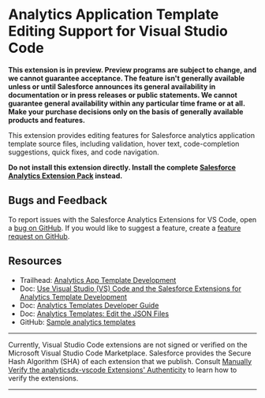 # Analytics Application Template Editing Support for Visual Studio Code

**This extension is in preview. Preview programs are subject to change, and we cannot guarantee acceptance. The feature
isn't generally available unless or until Salesforce announces its general availability in documentation or in press
releases or public statements. We cannot guarantee general availability within any particular time frame or at all.
Make your purchase decisions only on the basis of generally available products and features.**

This extension provides editing features for Salesforce analytics application template source files, including
validation, hover text, code-completion suggestions, quick fixes, and code navigation.

**Do not install this extension directly. Install the complete [Salesforce Analytics Extension Pack](https://marketplace.visualstudio.com/items?itemName=salesforce.analyticsdx-vscode) instead.**

## Bugs and Feedback

To report issues with the Salesforce Analytics Extensions for VS Code, open a [bug on GitHub](https://github.com/forcedotcom/analyticsdx-vscode/issues/new?template=Bug_report.md).
If you would like to suggest a feature, create a [feature request on GitHub](https://github.com/forcedotcom/analyticsdx-vscode/issues/new?template=Feature_request.md).

## Resources

- Trailhead: [Analytics App Template Development](https://trailhead.salesforce.com/content/learn/modules/wave_analytics_templates_intro)
- Doc: [Use Visual Studio (VS) Code and the Salesforce Extensions for Analytics Template Development](https://help.salesforce.com/articleView?id=bi_templatesdev_vs_code_intro.htm&type=5)
- Doc: [Analytics Templates Developer Guide](https://developer.salesforce.com/docs/atlas.en-us.bi_dev_guide_wave_templates.meta/bi_dev_guide_wave_templates/bi_templatesdev_intro_wave_templates.htm)
- Doc: [Analytics Templates: Edit the JSON Files](https://developer.salesforce.com/docs/atlas.en-us.bi_dev_guide_wave_templates.meta/bi_dev_guide_wave_templates/bi_templatesdev_edit_json_files.htm)
- GitHub: [Sample analytics templates](https://github.com/forcedotcom/sfdx-analytics)

---

Currently, Visual Studio Code extensions are not signed or verified on the Microsoft Visual Studio Code Marketplace. Salesforce provides the Secure Hash Algorithm (SHA) of each extension that we publish. Consult [Manually Verify the analyticsdx-vscode Extensions' Authenticity](https://github.com/forcedotcom/analyticsdx-vscode/blob/develop/SHA256.md) to learn how to verify the extensions.

---
